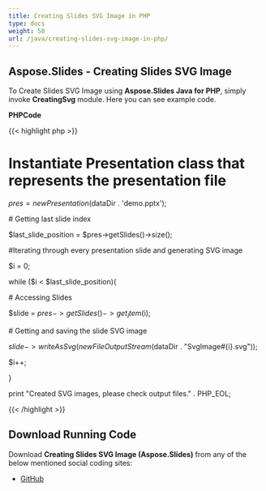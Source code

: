 ```yaml
---
title: Creating Slides SVG Image in PHP
type: docs
weight: 50
url: /java/creating-slides-svg-image-in-php/
---
```


## **Aspose.Slides - Creating Slides SVG Image**
To Create Slides SVG Image using **Aspose.Slides Java for PHP**, simply invoke **CreatingSvg** module. Here you can see example code.

**PHPCode**

{{< highlight php >}}

 # Instantiate Presentation class that represents the presentation file

$pres = new Presentation($dataDir . 'demo.pptx');

\# Getting last slide index

$last_slide_position = $pres->getSlides()->size();

#Iterating through every presentation slide and generating SVG image

$i = 0;

while ($i < $last_slide_position){

\# Accessing Slides

$slide = $pres->getSlides()->get_Item($i);

\# Getting and saving the slide SVG image

$slide->writeAsSvg(new FileOutputStream($dataDir . "SvgImage#{i}.svg"));

$i++;

}

print "Created SVG images, please check output files." . PHP_EOL;


{{< /highlight >}}
## **Download Running Code**
Download **Creating Slides SVG Image (Aspose.Slides)** from any of the below mentioned social coding sites:

- [GitHub](https://github.com/aspose-slides/Aspose.Slides-for-Java/blob/master/Plugins/Aspose_Slides_Java_for_PHP/src/aspose/slides/WorkingWithSlidesInPresentation/CreatingSvg.php)
